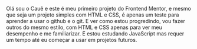 Olá sou o Cauê e este é meu primeiro projeto do Frontend Mentor, e mesmo que seja um projeto simples com HTML e CSS, é apenas um teste para aprender a usar o github e o git. E ver como estou progredindo, vou fazer outros do mesmo estilo, com HTML e CSS apenas para ver meu desempenho e me familiarizar. E estou estudando JavaScript mas requer um tempo até eu começar a usar em projetos futuros.